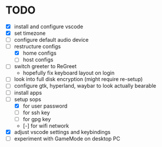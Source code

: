 # TODO

- [x] install and configure vscode
- [x] set timezone
- [ ] configure default audio device
- [ ] restructure configs
  - [x] home configs
  - [ ] host configs
- [ ] switch greeter to ReGreet
  - hopefully fix keyboard layout on login  
- [ ] look into full disk encryption (might require re-setup)
- [ ] configure gtk, hyperland, waybar to look actually bearable
- [ ] install apps
- [ ] setup sops
  - [x] for user password
  - [ ] for ssh key
  - [ ] for gpg key
  - [-] for wifi network
- [x] adjust vscode settings and keybindings
- [ ] experiment with GameMode on desktop PC